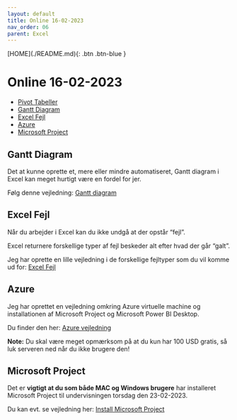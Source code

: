 ```yaml
---
layout: default
title: Online 16-02-2023
nav_order: 06
parent: Excel
---
```


<span class="fs-1">
[HOME](./README.md){: .btn .btn-blue }
</span>

# Online 16-02-2023

- [Pivot Tabeller](#pivot-tabeller)
- [Gantt Diagram](#gantt-diagram)
- [Excel Fejl](#excel-fejl)
- [Azure](#azure)
- [Microsoft Project](#microsoft-project)

## Gantt Diagram
Det at kunne oprette et, mere eller mindre automatiseret, Gantt diagram i Excel kan meget hurtigt være en fordel for jer.

Følg denne vejledning: [Gantt diagram](./gantt.md)

## Excel Fejl
Når du arbejder i Excel kan du ikke undgå at der opstår “fejl”.

Excel returnere forskellige typer af fejl beskeder alt efter hvad der går “galt”.

Jeg har oprette en lille vejledning i de forskellige fejltyper som du vil komme ud for: [Excel Fejl](./excel_fejl.md)

## Azure
Jeg har oprettet en vejledning omkring Azure virtuelle machine og installationen af Microsoft Project og Microsoft Power BI Desktop.

Du finder den her: [Azure vejledning](../azure/README.md)

**Note:** Du skal være meget opmærksom på at du kun har 100 USD gratis, så luk serveren ned når du ikke brugere den!

## Microsoft Project
Det er **vigtigt at du som både MAC og Windows brugere** har installeret Microsoft Project til undervisningen torsdag den 23-02-2023.

Du kan evt. se vejledning her: [Install Microsoft Project](../azure/README.md#microsoft-project)

